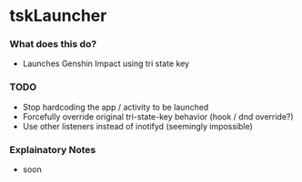# tskLauncher #

### What does this do? ###
- Launches Genshin Impact using tri state key

### TODO ###
- Stop hardcoding the app / activity to be launched
- Forcefully override original tri-state-key behavior (hook / dnd override?)
- Use other listeners instead of inotifyd (seemingly impossible)

### Explainatory Notes ###
- soon
